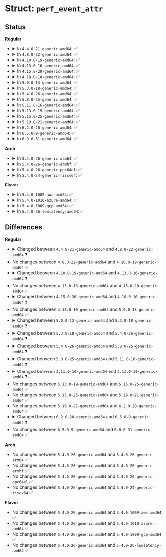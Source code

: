 # Struct: <code>perf_event_attr</code>

## Status
<b>Regular</b>
<ul>
<li>
<details>
<summary>In <code>4.4.0-21-generic-amd64</code>: ✅</summary>

```c
struct perf_event_attr {
    __u32 type;
    __u32 size;
    __u64 config;
    __u64 sample_period;
    __u64 sample_freq;
    __u64 sample_type;
    __u64 read_format;
    __u64 disabled;
    __u64 inherit;
    __u64 pinned;
    __u64 exclusive;
    __u64 exclude_user;
    __u64 exclude_kernel;
    __u64 exclude_hv;
    __u64 exclude_idle;
    __u64 mmap;
    __u64 comm;
    __u64 freq;
    __u64 inherit_stat;
    __u64 enable_on_exec;
    __u64 task;
    __u64 watermark;
    __u64 precise_ip;
    __u64 mmap_data;
    __u64 sample_id_all;
    __u64 exclude_host;
    __u64 exclude_guest;
    __u64 exclude_callchain_kernel;
    __u64 exclude_callchain_user;
    __u64 mmap2;
    __u64 comm_exec;
    __u64 use_clockid;
    __u64 context_switch;
    __u64 __reserved_1;
    __u32 wakeup_events;
    __u32 wakeup_watermark;
    __u32 bp_type;
    __u64 bp_addr;
    __u64 config1;
    __u64 bp_len;
    __u64 config2;
    __u64 branch_sample_type;
    __u64 sample_regs_user;
    __u32 sample_stack_user;
    __s32 clockid;
    __u64 sample_regs_intr;
    __u32 aux_watermark;
    __u32 __reserved_2;
}
```
</details>
</li>
<li>
<details>
<summary>In <code>4.8.0-22-generic-amd64</code>: ✅</summary>

```c
struct perf_event_attr {
    __u32 type;
    __u32 size;
    __u64 config;
    __u64 sample_period;
    __u64 sample_freq;
    __u64 sample_type;
    __u64 read_format;
    __u64 disabled;
    __u64 inherit;
    __u64 pinned;
    __u64 exclusive;
    __u64 exclude_user;
    __u64 exclude_kernel;
    __u64 exclude_hv;
    __u64 exclude_idle;
    __u64 mmap;
    __u64 comm;
    __u64 freq;
    __u64 inherit_stat;
    __u64 enable_on_exec;
    __u64 task;
    __u64 watermark;
    __u64 precise_ip;
    __u64 mmap_data;
    __u64 sample_id_all;
    __u64 exclude_host;
    __u64 exclude_guest;
    __u64 exclude_callchain_kernel;
    __u64 exclude_callchain_user;
    __u64 mmap2;
    __u64 comm_exec;
    __u64 use_clockid;
    __u64 context_switch;
    __u64 write_backward;
    __u64 __reserved_1;
    __u32 wakeup_events;
    __u32 wakeup_watermark;
    __u32 bp_type;
    __u64 bp_addr;
    __u64 config1;
    __u64 bp_len;
    __u64 config2;
    __u64 branch_sample_type;
    __u64 sample_regs_user;
    __u32 sample_stack_user;
    __s32 clockid;
    __u64 sample_regs_intr;
    __u32 aux_watermark;
    __u16 sample_max_stack;
    __u16 __reserved_2;
}
```
</details>
</li>
<li>
<details>
<summary>In <code>4.10.0-19-generic-amd64</code>: ✅</summary>

```c
struct perf_event_attr {
    __u32 type;
    __u32 size;
    __u64 config;
    __u64 sample_period;
    __u64 sample_freq;
    __u64 sample_type;
    __u64 read_format;
    __u64 disabled;
    __u64 inherit;
    __u64 pinned;
    __u64 exclusive;
    __u64 exclude_user;
    __u64 exclude_kernel;
    __u64 exclude_hv;
    __u64 exclude_idle;
    __u64 mmap;
    __u64 comm;
    __u64 freq;
    __u64 inherit_stat;
    __u64 enable_on_exec;
    __u64 task;
    __u64 watermark;
    __u64 precise_ip;
    __u64 mmap_data;
    __u64 sample_id_all;
    __u64 exclude_host;
    __u64 exclude_guest;
    __u64 exclude_callchain_kernel;
    __u64 exclude_callchain_user;
    __u64 mmap2;
    __u64 comm_exec;
    __u64 use_clockid;
    __u64 context_switch;
    __u64 write_backward;
    __u64 __reserved_1;
    __u32 wakeup_events;
    __u32 wakeup_watermark;
    __u32 bp_type;
    __u64 bp_addr;
    __u64 config1;
    __u64 bp_len;
    __u64 config2;
    __u64 branch_sample_type;
    __u64 sample_regs_user;
    __u32 sample_stack_user;
    __s32 clockid;
    __u64 sample_regs_intr;
    __u32 aux_watermark;
    __u16 sample_max_stack;
    __u16 __reserved_2;
}
```
</details>
</li>
<li>
<details>
<summary>In <code>4.13.0-16-generic-amd64</code>: ✅</summary>

```c
struct perf_event_attr {
    __u32 type;
    __u32 size;
    __u64 config;
    __u64 sample_period;
    __u64 sample_freq;
    __u64 sample_type;
    __u64 read_format;
    __u64 disabled;
    __u64 inherit;
    __u64 pinned;
    __u64 exclusive;
    __u64 exclude_user;
    __u64 exclude_kernel;
    __u64 exclude_hv;
    __u64 exclude_idle;
    __u64 mmap;
    __u64 comm;
    __u64 freq;
    __u64 inherit_stat;
    __u64 enable_on_exec;
    __u64 task;
    __u64 watermark;
    __u64 precise_ip;
    __u64 mmap_data;
    __u64 sample_id_all;
    __u64 exclude_host;
    __u64 exclude_guest;
    __u64 exclude_callchain_kernel;
    __u64 exclude_callchain_user;
    __u64 mmap2;
    __u64 comm_exec;
    __u64 use_clockid;
    __u64 context_switch;
    __u64 write_backward;
    __u64 namespaces;
    __u64 __reserved_1;
    __u32 wakeup_events;
    __u32 wakeup_watermark;
    __u32 bp_type;
    __u64 bp_addr;
    __u64 config1;
    __u64 bp_len;
    __u64 config2;
    __u64 branch_sample_type;
    __u64 sample_regs_user;
    __u32 sample_stack_user;
    __s32 clockid;
    __u64 sample_regs_intr;
    __u32 aux_watermark;
    __u16 sample_max_stack;
    __u16 __reserved_2;
}
```
</details>
</li>
<li>
<details>
<summary>In <code>4.15.0-20-generic-amd64</code>: ✅</summary>

```c
struct perf_event_attr {
    __u32 type;
    __u32 size;
    __u64 config;
    __u64 sample_period;
    __u64 sample_freq;
    __u64 sample_type;
    __u64 read_format;
    __u64 disabled;
    __u64 inherit;
    __u64 pinned;
    __u64 exclusive;
    __u64 exclude_user;
    __u64 exclude_kernel;
    __u64 exclude_hv;
    __u64 exclude_idle;
    __u64 mmap;
    __u64 comm;
    __u64 freq;
    __u64 inherit_stat;
    __u64 enable_on_exec;
    __u64 task;
    __u64 watermark;
    __u64 precise_ip;
    __u64 mmap_data;
    __u64 sample_id_all;
    __u64 exclude_host;
    __u64 exclude_guest;
    __u64 exclude_callchain_kernel;
    __u64 exclude_callchain_user;
    __u64 mmap2;
    __u64 comm_exec;
    __u64 use_clockid;
    __u64 context_switch;
    __u64 write_backward;
    __u64 namespaces;
    __u64 __reserved_1;
    __u32 wakeup_events;
    __u32 wakeup_watermark;
    __u32 bp_type;
    __u64 bp_addr;
    __u64 config1;
    __u64 bp_len;
    __u64 config2;
    __u64 branch_sample_type;
    __u64 sample_regs_user;
    __u32 sample_stack_user;
    __s32 clockid;
    __u64 sample_regs_intr;
    __u32 aux_watermark;
    __u16 sample_max_stack;
    __u16 __reserved_2;
}
```
</details>
</li>
<li>
<details>
<summary>In <code>4.18.0-10-generic-amd64</code>: ✅</summary>

```c
struct perf_event_attr {
    __u32 type;
    __u32 size;
    __u64 config;
    __u64 sample_period;
    __u64 sample_freq;
    __u64 sample_type;
    __u64 read_format;
    __u64 disabled;
    __u64 inherit;
    __u64 pinned;
    __u64 exclusive;
    __u64 exclude_user;
    __u64 exclude_kernel;
    __u64 exclude_hv;
    __u64 exclude_idle;
    __u64 mmap;
    __u64 comm;
    __u64 freq;
    __u64 inherit_stat;
    __u64 enable_on_exec;
    __u64 task;
    __u64 watermark;
    __u64 precise_ip;
    __u64 mmap_data;
    __u64 sample_id_all;
    __u64 exclude_host;
    __u64 exclude_guest;
    __u64 exclude_callchain_kernel;
    __u64 exclude_callchain_user;
    __u64 mmap2;
    __u64 comm_exec;
    __u64 use_clockid;
    __u64 context_switch;
    __u64 write_backward;
    __u64 namespaces;
    __u64 __reserved_1;
    __u32 wakeup_events;
    __u32 wakeup_watermark;
    __u32 bp_type;
    __u64 bp_addr;
    __u64 kprobe_func;
    __u64 uprobe_path;
    __u64 config1;
    __u64 bp_len;
    __u64 kprobe_addr;
    __u64 probe_offset;
    __u64 config2;
    __u64 branch_sample_type;
    __u64 sample_regs_user;
    __u32 sample_stack_user;
    __s32 clockid;
    __u64 sample_regs_intr;
    __u32 aux_watermark;
    __u16 sample_max_stack;
    __u16 __reserved_2;
}
```
</details>
</li>
<li>
<details>
<summary>In <code>5.0.0-13-generic-amd64</code>: ✅</summary>

```c
struct perf_event_attr {
    __u32 type;
    __u32 size;
    __u64 config;
    __u64 sample_period;
    __u64 sample_freq;
    __u64 sample_type;
    __u64 read_format;
    __u64 disabled;
    __u64 inherit;
    __u64 pinned;
    __u64 exclusive;
    __u64 exclude_user;
    __u64 exclude_kernel;
    __u64 exclude_hv;
    __u64 exclude_idle;
    __u64 mmap;
    __u64 comm;
    __u64 freq;
    __u64 inherit_stat;
    __u64 enable_on_exec;
    __u64 task;
    __u64 watermark;
    __u64 precise_ip;
    __u64 mmap_data;
    __u64 sample_id_all;
    __u64 exclude_host;
    __u64 exclude_guest;
    __u64 exclude_callchain_kernel;
    __u64 exclude_callchain_user;
    __u64 mmap2;
    __u64 comm_exec;
    __u64 use_clockid;
    __u64 context_switch;
    __u64 write_backward;
    __u64 namespaces;
    __u64 __reserved_1;
    __u32 wakeup_events;
    __u32 wakeup_watermark;
    __u32 bp_type;
    __u64 bp_addr;
    __u64 kprobe_func;
    __u64 uprobe_path;
    __u64 config1;
    __u64 bp_len;
    __u64 kprobe_addr;
    __u64 probe_offset;
    __u64 config2;
    __u64 branch_sample_type;
    __u64 sample_regs_user;
    __u32 sample_stack_user;
    __s32 clockid;
    __u64 sample_regs_intr;
    __u32 aux_watermark;
    __u16 sample_max_stack;
    __u16 __reserved_2;
}
```
</details>
</li>
<li>
<details>
<summary>In <code>5.3.0-18-generic-amd64</code>: ✅</summary>

```c
struct perf_event_attr {
    __u32 type;
    __u32 size;
    __u64 config;
    __u64 sample_period;
    __u64 sample_freq;
    __u64 sample_type;
    __u64 read_format;
    __u64 disabled;
    __u64 inherit;
    __u64 pinned;
    __u64 exclusive;
    __u64 exclude_user;
    __u64 exclude_kernel;
    __u64 exclude_hv;
    __u64 exclude_idle;
    __u64 mmap;
    __u64 comm;
    __u64 freq;
    __u64 inherit_stat;
    __u64 enable_on_exec;
    __u64 task;
    __u64 watermark;
    __u64 precise_ip;
    __u64 mmap_data;
    __u64 sample_id_all;
    __u64 exclude_host;
    __u64 exclude_guest;
    __u64 exclude_callchain_kernel;
    __u64 exclude_callchain_user;
    __u64 mmap2;
    __u64 comm_exec;
    __u64 use_clockid;
    __u64 context_switch;
    __u64 write_backward;
    __u64 namespaces;
    __u64 ksymbol;
    __u64 bpf_event;
    __u64 __reserved_1;
    __u32 wakeup_events;
    __u32 wakeup_watermark;
    __u32 bp_type;
    __u64 bp_addr;
    __u64 kprobe_func;
    __u64 uprobe_path;
    __u64 config1;
    __u64 bp_len;
    __u64 kprobe_addr;
    __u64 probe_offset;
    __u64 config2;
    __u64 branch_sample_type;
    __u64 sample_regs_user;
    __u32 sample_stack_user;
    __s32 clockid;
    __u64 sample_regs_intr;
    __u32 aux_watermark;
    __u16 sample_max_stack;
    __u16 __reserved_2;
}
```
</details>
</li>
<li>
<details>
<summary>In <code>5.4.0-26-generic-amd64</code>: ✅</summary>

```c
struct perf_event_attr {
    __u32 type;
    __u32 size;
    __u64 config;
    __u64 sample_period;
    __u64 sample_freq;
    __u64 sample_type;
    __u64 read_format;
    __u64 disabled;
    __u64 inherit;
    __u64 pinned;
    __u64 exclusive;
    __u64 exclude_user;
    __u64 exclude_kernel;
    __u64 exclude_hv;
    __u64 exclude_idle;
    __u64 mmap;
    __u64 comm;
    __u64 freq;
    __u64 inherit_stat;
    __u64 enable_on_exec;
    __u64 task;
    __u64 watermark;
    __u64 precise_ip;
    __u64 mmap_data;
    __u64 sample_id_all;
    __u64 exclude_host;
    __u64 exclude_guest;
    __u64 exclude_callchain_kernel;
    __u64 exclude_callchain_user;
    __u64 mmap2;
    __u64 comm_exec;
    __u64 use_clockid;
    __u64 context_switch;
    __u64 write_backward;
    __u64 namespaces;
    __u64 ksymbol;
    __u64 bpf_event;
    __u64 aux_output;
    __u64 __reserved_1;
    __u32 wakeup_events;
    __u32 wakeup_watermark;
    __u32 bp_type;
    __u64 bp_addr;
    __u64 kprobe_func;
    __u64 uprobe_path;
    __u64 config1;
    __u64 bp_len;
    __u64 kprobe_addr;
    __u64 probe_offset;
    __u64 config2;
    __u64 branch_sample_type;
    __u64 sample_regs_user;
    __u32 sample_stack_user;
    __s32 clockid;
    __u64 sample_regs_intr;
    __u32 aux_watermark;
    __u16 sample_max_stack;
    __u16 __reserved_2;
}
```
</details>
</li>
<li>
<details>
<summary>In <code>5.8.0-25-generic-amd64</code>: ✅</summary>

```c
struct perf_event_attr {
    __u32 type;
    __u32 size;
    __u64 config;
    __u64 sample_period;
    __u64 sample_freq;
    __u64 sample_type;
    __u64 read_format;
    __u64 disabled;
    __u64 inherit;
    __u64 pinned;
    __u64 exclusive;
    __u64 exclude_user;
    __u64 exclude_kernel;
    __u64 exclude_hv;
    __u64 exclude_idle;
    __u64 mmap;
    __u64 comm;
    __u64 freq;
    __u64 inherit_stat;
    __u64 enable_on_exec;
    __u64 task;
    __u64 watermark;
    __u64 precise_ip;
    __u64 mmap_data;
    __u64 sample_id_all;
    __u64 exclude_host;
    __u64 exclude_guest;
    __u64 exclude_callchain_kernel;
    __u64 exclude_callchain_user;
    __u64 mmap2;
    __u64 comm_exec;
    __u64 use_clockid;
    __u64 context_switch;
    __u64 write_backward;
    __u64 namespaces;
    __u64 ksymbol;
    __u64 bpf_event;
    __u64 aux_output;
    __u64 cgroup;
    __u64 __reserved_1;
    __u32 wakeup_events;
    __u32 wakeup_watermark;
    __u32 bp_type;
    __u64 bp_addr;
    __u64 kprobe_func;
    __u64 uprobe_path;
    __u64 config1;
    __u64 bp_len;
    __u64 kprobe_addr;
    __u64 probe_offset;
    __u64 config2;
    __u64 branch_sample_type;
    __u64 sample_regs_user;
    __u32 sample_stack_user;
    __s32 clockid;
    __u64 sample_regs_intr;
    __u32 aux_watermark;
    __u16 sample_max_stack;
    __u16 __reserved_2;
    __u32 aux_sample_size;
    __u32 __reserved_3;
}
```
</details>
</li>
<li>
<details>
<summary>In <code>5.11.0-16-generic-amd64</code>: ✅</summary>

```c
struct perf_event_attr {
    __u32 type;
    __u32 size;
    __u64 config;
    __u64 sample_period;
    __u64 sample_freq;
    __u64 sample_type;
    __u64 read_format;
    __u64 disabled;
    __u64 inherit;
    __u64 pinned;
    __u64 exclusive;
    __u64 exclude_user;
    __u64 exclude_kernel;
    __u64 exclude_hv;
    __u64 exclude_idle;
    __u64 mmap;
    __u64 comm;
    __u64 freq;
    __u64 inherit_stat;
    __u64 enable_on_exec;
    __u64 task;
    __u64 watermark;
    __u64 precise_ip;
    __u64 mmap_data;
    __u64 sample_id_all;
    __u64 exclude_host;
    __u64 exclude_guest;
    __u64 exclude_callchain_kernel;
    __u64 exclude_callchain_user;
    __u64 mmap2;
    __u64 comm_exec;
    __u64 use_clockid;
    __u64 context_switch;
    __u64 write_backward;
    __u64 namespaces;
    __u64 ksymbol;
    __u64 bpf_event;
    __u64 aux_output;
    __u64 cgroup;
    __u64 text_poke;
    __u64 __reserved_1;
    __u32 wakeup_events;
    __u32 wakeup_watermark;
    __u32 bp_type;
    __u64 bp_addr;
    __u64 kprobe_func;
    __u64 uprobe_path;
    __u64 config1;
    __u64 bp_len;
    __u64 kprobe_addr;
    __u64 probe_offset;
    __u64 config2;
    __u64 branch_sample_type;
    __u64 sample_regs_user;
    __u32 sample_stack_user;
    __s32 clockid;
    __u64 sample_regs_intr;
    __u32 aux_watermark;
    __u16 sample_max_stack;
    __u16 __reserved_2;
    __u32 aux_sample_size;
    __u32 __reserved_3;
}
```
</details>
</li>
<li>
<details>
<summary>In <code>5.13.0-19-generic-amd64</code>: ✅</summary>

```c
struct perf_event_attr {
    __u32 type;
    __u32 size;
    __u64 config;
    __u64 sample_period;
    __u64 sample_freq;
    __u64 sample_type;
    __u64 read_format;
    __u64 disabled;
    __u64 inherit;
    __u64 pinned;
    __u64 exclusive;
    __u64 exclude_user;
    __u64 exclude_kernel;
    __u64 exclude_hv;
    __u64 exclude_idle;
    __u64 mmap;
    __u64 comm;
    __u64 freq;
    __u64 inherit_stat;
    __u64 enable_on_exec;
    __u64 task;
    __u64 watermark;
    __u64 precise_ip;
    __u64 mmap_data;
    __u64 sample_id_all;
    __u64 exclude_host;
    __u64 exclude_guest;
    __u64 exclude_callchain_kernel;
    __u64 exclude_callchain_user;
    __u64 mmap2;
    __u64 comm_exec;
    __u64 use_clockid;
    __u64 context_switch;
    __u64 write_backward;
    __u64 namespaces;
    __u64 ksymbol;
    __u64 bpf_event;
    __u64 aux_output;
    __u64 cgroup;
    __u64 text_poke;
    __u64 build_id;
    __u64 inherit_thread;
    __u64 remove_on_exec;
    __u64 sigtrap;
    __u64 __reserved_1;
    __u32 wakeup_events;
    __u32 wakeup_watermark;
    __u32 bp_type;
    __u64 bp_addr;
    __u64 kprobe_func;
    __u64 uprobe_path;
    __u64 config1;
    __u64 bp_len;
    __u64 kprobe_addr;
    __u64 probe_offset;
    __u64 config2;
    __u64 branch_sample_type;
    __u64 sample_regs_user;
    __u32 sample_stack_user;
    __s32 clockid;
    __u64 sample_regs_intr;
    __u32 aux_watermark;
    __u16 sample_max_stack;
    __u16 __reserved_2;
    __u32 aux_sample_size;
    __u32 __reserved_3;
    __u64 sig_data;
}
```
</details>
</li>
<li>
<details>
<summary>In <code>5.15.0-25-generic-amd64</code>: ✅</summary>

```c
struct perf_event_attr {
    __u32 type;
    __u32 size;
    __u64 config;
    __u64 sample_period;
    __u64 sample_freq;
    __u64 sample_type;
    __u64 read_format;
    __u64 disabled;
    __u64 inherit;
    __u64 pinned;
    __u64 exclusive;
    __u64 exclude_user;
    __u64 exclude_kernel;
    __u64 exclude_hv;
    __u64 exclude_idle;
    __u64 mmap;
    __u64 comm;
    __u64 freq;
    __u64 inherit_stat;
    __u64 enable_on_exec;
    __u64 task;
    __u64 watermark;
    __u64 precise_ip;
    __u64 mmap_data;
    __u64 sample_id_all;
    __u64 exclude_host;
    __u64 exclude_guest;
    __u64 exclude_callchain_kernel;
    __u64 exclude_callchain_user;
    __u64 mmap2;
    __u64 comm_exec;
    __u64 use_clockid;
    __u64 context_switch;
    __u64 write_backward;
    __u64 namespaces;
    __u64 ksymbol;
    __u64 bpf_event;
    __u64 aux_output;
    __u64 cgroup;
    __u64 text_poke;
    __u64 build_id;
    __u64 inherit_thread;
    __u64 remove_on_exec;
    __u64 sigtrap;
    __u64 __reserved_1;
    __u32 wakeup_events;
    __u32 wakeup_watermark;
    __u32 bp_type;
    __u64 bp_addr;
    __u64 kprobe_func;
    __u64 uprobe_path;
    __u64 config1;
    __u64 bp_len;
    __u64 kprobe_addr;
    __u64 probe_offset;
    __u64 config2;
    __u64 branch_sample_type;
    __u64 sample_regs_user;
    __u32 sample_stack_user;
    __s32 clockid;
    __u64 sample_regs_intr;
    __u32 aux_watermark;
    __u16 sample_max_stack;
    __u16 __reserved_2;
    __u32 aux_sample_size;
    __u32 __reserved_3;
    __u64 sig_data;
}
```
</details>
</li>
<li>
<details>
<summary>In <code>5.19.0-21-generic-amd64</code>: ✅</summary>

```c
struct perf_event_attr {
    __u32 type;
    __u32 size;
    __u64 config;
    __u64 sample_period;
    __u64 sample_freq;
    __u64 sample_type;
    __u64 read_format;
    __u64 disabled;
    __u64 inherit;
    __u64 pinned;
    __u64 exclusive;
    __u64 exclude_user;
    __u64 exclude_kernel;
    __u64 exclude_hv;
    __u64 exclude_idle;
    __u64 mmap;
    __u64 comm;
    __u64 freq;
    __u64 inherit_stat;
    __u64 enable_on_exec;
    __u64 task;
    __u64 watermark;
    __u64 precise_ip;
    __u64 mmap_data;
    __u64 sample_id_all;
    __u64 exclude_host;
    __u64 exclude_guest;
    __u64 exclude_callchain_kernel;
    __u64 exclude_callchain_user;
    __u64 mmap2;
    __u64 comm_exec;
    __u64 use_clockid;
    __u64 context_switch;
    __u64 write_backward;
    __u64 namespaces;
    __u64 ksymbol;
    __u64 bpf_event;
    __u64 aux_output;
    __u64 cgroup;
    __u64 text_poke;
    __u64 build_id;
    __u64 inherit_thread;
    __u64 remove_on_exec;
    __u64 sigtrap;
    __u64 __reserved_1;
    __u32 wakeup_events;
    __u32 wakeup_watermark;
    __u32 bp_type;
    __u64 bp_addr;
    __u64 kprobe_func;
    __u64 uprobe_path;
    __u64 config1;
    __u64 bp_len;
    __u64 kprobe_addr;
    __u64 probe_offset;
    __u64 config2;
    __u64 branch_sample_type;
    __u64 sample_regs_user;
    __u32 sample_stack_user;
    __s32 clockid;
    __u64 sample_regs_intr;
    __u32 aux_watermark;
    __u16 sample_max_stack;
    __u16 __reserved_2;
    __u32 aux_sample_size;
    __u32 __reserved_3;
    __u64 sig_data;
}
```
</details>
</li>
<li>
<details>
<summary>In <code>6.2.0-20-generic-amd64</code>: ✅</summary>

```c
struct perf_event_attr {
    __u32 type;
    __u32 size;
    __u64 config;
    __u64 sample_period;
    __u64 sample_freq;
    __u64 sample_type;
    __u64 read_format;
    __u64 disabled;
    __u64 inherit;
    __u64 pinned;
    __u64 exclusive;
    __u64 exclude_user;
    __u64 exclude_kernel;
    __u64 exclude_hv;
    __u64 exclude_idle;
    __u64 mmap;
    __u64 comm;
    __u64 freq;
    __u64 inherit_stat;
    __u64 enable_on_exec;
    __u64 task;
    __u64 watermark;
    __u64 precise_ip;
    __u64 mmap_data;
    __u64 sample_id_all;
    __u64 exclude_host;
    __u64 exclude_guest;
    __u64 exclude_callchain_kernel;
    __u64 exclude_callchain_user;
    __u64 mmap2;
    __u64 comm_exec;
    __u64 use_clockid;
    __u64 context_switch;
    __u64 write_backward;
    __u64 namespaces;
    __u64 ksymbol;
    __u64 bpf_event;
    __u64 aux_output;
    __u64 cgroup;
    __u64 text_poke;
    __u64 build_id;
    __u64 inherit_thread;
    __u64 remove_on_exec;
    __u64 sigtrap;
    __u64 __reserved_1;
    __u32 wakeup_events;
    __u32 wakeup_watermark;
    __u32 bp_type;
    __u64 bp_addr;
    __u64 kprobe_func;
    __u64 uprobe_path;
    __u64 config1;
    __u64 bp_len;
    __u64 kprobe_addr;
    __u64 probe_offset;
    __u64 config2;
    __u64 branch_sample_type;
    __u64 sample_regs_user;
    __u32 sample_stack_user;
    __s32 clockid;
    __u64 sample_regs_intr;
    __u32 aux_watermark;
    __u16 sample_max_stack;
    __u16 __reserved_2;
    __u32 aux_sample_size;
    __u32 __reserved_3;
    __u64 sig_data;
}
```
</details>
</li>
<li>
<details>
<summary>In <code>6.5.0-9-generic-amd64</code>: ✅</summary>

```c
struct perf_event_attr {
    __u32 type;
    __u32 size;
    __u64 config;
    __u64 sample_period;
    __u64 sample_freq;
    __u64 sample_type;
    __u64 read_format;
    __u64 disabled;
    __u64 inherit;
    __u64 pinned;
    __u64 exclusive;
    __u64 exclude_user;
    __u64 exclude_kernel;
    __u64 exclude_hv;
    __u64 exclude_idle;
    __u64 mmap;
    __u64 comm;
    __u64 freq;
    __u64 inherit_stat;
    __u64 enable_on_exec;
    __u64 task;
    __u64 watermark;
    __u64 precise_ip;
    __u64 mmap_data;
    __u64 sample_id_all;
    __u64 exclude_host;
    __u64 exclude_guest;
    __u64 exclude_callchain_kernel;
    __u64 exclude_callchain_user;
    __u64 mmap2;
    __u64 comm_exec;
    __u64 use_clockid;
    __u64 context_switch;
    __u64 write_backward;
    __u64 namespaces;
    __u64 ksymbol;
    __u64 bpf_event;
    __u64 aux_output;
    __u64 cgroup;
    __u64 text_poke;
    __u64 build_id;
    __u64 inherit_thread;
    __u64 remove_on_exec;
    __u64 sigtrap;
    __u64 __reserved_1;
    __u32 wakeup_events;
    __u32 wakeup_watermark;
    __u32 bp_type;
    __u64 bp_addr;
    __u64 kprobe_func;
    __u64 uprobe_path;
    __u64 config1;
    __u64 bp_len;
    __u64 kprobe_addr;
    __u64 probe_offset;
    __u64 config2;
    __u64 branch_sample_type;
    __u64 sample_regs_user;
    __u32 sample_stack_user;
    __s32 clockid;
    __u64 sample_regs_intr;
    __u32 aux_watermark;
    __u16 sample_max_stack;
    __u16 __reserved_2;
    __u32 aux_sample_size;
    __u32 __reserved_3;
    __u64 sig_data;
    __u64 config3;
}
```
</details>
</li>
<li>
<details>
<summary>In <code>6.8.0-31-generic-amd64</code>: ✅</summary>

```c
struct perf_event_attr {
    __u32 type;
    __u32 size;
    __u64 config;
    __u64 sample_period;
    __u64 sample_freq;
    __u64 sample_type;
    __u64 read_format;
    __u64 disabled;
    __u64 inherit;
    __u64 pinned;
    __u64 exclusive;
    __u64 exclude_user;
    __u64 exclude_kernel;
    __u64 exclude_hv;
    __u64 exclude_idle;
    __u64 mmap;
    __u64 comm;
    __u64 freq;
    __u64 inherit_stat;
    __u64 enable_on_exec;
    __u64 task;
    __u64 watermark;
    __u64 precise_ip;
    __u64 mmap_data;
    __u64 sample_id_all;
    __u64 exclude_host;
    __u64 exclude_guest;
    __u64 exclude_callchain_kernel;
    __u64 exclude_callchain_user;
    __u64 mmap2;
    __u64 comm_exec;
    __u64 use_clockid;
    __u64 context_switch;
    __u64 write_backward;
    __u64 namespaces;
    __u64 ksymbol;
    __u64 bpf_event;
    __u64 aux_output;
    __u64 cgroup;
    __u64 text_poke;
    __u64 build_id;
    __u64 inherit_thread;
    __u64 remove_on_exec;
    __u64 sigtrap;
    __u64 __reserved_1;
    __u32 wakeup_events;
    __u32 wakeup_watermark;
    __u32 bp_type;
    __u64 bp_addr;
    __u64 kprobe_func;
    __u64 uprobe_path;
    __u64 config1;
    __u64 bp_len;
    __u64 kprobe_addr;
    __u64 probe_offset;
    __u64 config2;
    __u64 branch_sample_type;
    __u64 sample_regs_user;
    __u32 sample_stack_user;
    __s32 clockid;
    __u64 sample_regs_intr;
    __u32 aux_watermark;
    __u16 sample_max_stack;
    __u16 __reserved_2;
    __u32 aux_sample_size;
    __u32 __reserved_3;
    __u64 sig_data;
    __u64 config3;
}
```
</details>
</li>
</ul>
<b>Arch</b>
<ul>
<li>
<details>
<summary>In <code>5.4.0-26-generic-arm64</code>: ✅</summary>

```c
struct perf_event_attr {
    __u32 type;
    __u32 size;
    __u64 config;
    __u64 sample_period;
    __u64 sample_freq;
    __u64 sample_type;
    __u64 read_format;
    __u64 disabled;
    __u64 inherit;
    __u64 pinned;
    __u64 exclusive;
    __u64 exclude_user;
    __u64 exclude_kernel;
    __u64 exclude_hv;
    __u64 exclude_idle;
    __u64 mmap;
    __u64 comm;
    __u64 freq;
    __u64 inherit_stat;
    __u64 enable_on_exec;
    __u64 task;
    __u64 watermark;
    __u64 precise_ip;
    __u64 mmap_data;
    __u64 sample_id_all;
    __u64 exclude_host;
    __u64 exclude_guest;
    __u64 exclude_callchain_kernel;
    __u64 exclude_callchain_user;
    __u64 mmap2;
    __u64 comm_exec;
    __u64 use_clockid;
    __u64 context_switch;
    __u64 write_backward;
    __u64 namespaces;
    __u64 ksymbol;
    __u64 bpf_event;
    __u64 aux_output;
    __u64 __reserved_1;
    __u32 wakeup_events;
    __u32 wakeup_watermark;
    __u32 bp_type;
    __u64 bp_addr;
    __u64 kprobe_func;
    __u64 uprobe_path;
    __u64 config1;
    __u64 bp_len;
    __u64 kprobe_addr;
    __u64 probe_offset;
    __u64 config2;
    __u64 branch_sample_type;
    __u64 sample_regs_user;
    __u32 sample_stack_user;
    __s32 clockid;
    __u64 sample_regs_intr;
    __u32 aux_watermark;
    __u16 sample_max_stack;
    __u16 __reserved_2;
}
```
</details>
</li>
<li>
<details>
<summary>In <code>5.4.0-26-generic-armhf</code>: ✅</summary>

```c
struct perf_event_attr {
    __u32 type;
    __u32 size;
    __u64 config;
    __u64 sample_period;
    __u64 sample_freq;
    __u64 sample_type;
    __u64 read_format;
    __u64 disabled;
    __u64 inherit;
    __u64 pinned;
    __u64 exclusive;
    __u64 exclude_user;
    __u64 exclude_kernel;
    __u64 exclude_hv;
    __u64 exclude_idle;
    __u64 mmap;
    __u64 comm;
    __u64 freq;
    __u64 inherit_stat;
    __u64 enable_on_exec;
    __u64 task;
    __u64 watermark;
    __u64 precise_ip;
    __u64 mmap_data;
    __u64 sample_id_all;
    __u64 exclude_host;
    __u64 exclude_guest;
    __u64 exclude_callchain_kernel;
    __u64 exclude_callchain_user;
    __u64 mmap2;
    __u64 comm_exec;
    __u64 use_clockid;
    __u64 context_switch;
    __u64 write_backward;
    __u64 namespaces;
    __u64 ksymbol;
    __u64 bpf_event;
    __u64 aux_output;
    __u64 __reserved_1;
    __u32 wakeup_events;
    __u32 wakeup_watermark;
    __u32 bp_type;
    __u64 bp_addr;
    __u64 kprobe_func;
    __u64 uprobe_path;
    __u64 config1;
    __u64 bp_len;
    __u64 kprobe_addr;
    __u64 probe_offset;
    __u64 config2;
    __u64 branch_sample_type;
    __u64 sample_regs_user;
    __u32 sample_stack_user;
    __s32 clockid;
    __u64 sample_regs_intr;
    __u32 aux_watermark;
    __u16 sample_max_stack;
    __u16 __reserved_2;
}
```
</details>
</li>
<li>
<details>
<summary>In <code>5.4.0-26-generic-ppc64el</code>: ✅</summary>

```c
struct perf_event_attr {
    __u32 type;
    __u32 size;
    __u64 config;
    __u64 sample_period;
    __u64 sample_freq;
    __u64 sample_type;
    __u64 read_format;
    __u64 disabled;
    __u64 inherit;
    __u64 pinned;
    __u64 exclusive;
    __u64 exclude_user;
    __u64 exclude_kernel;
    __u64 exclude_hv;
    __u64 exclude_idle;
    __u64 mmap;
    __u64 comm;
    __u64 freq;
    __u64 inherit_stat;
    __u64 enable_on_exec;
    __u64 task;
    __u64 watermark;
    __u64 precise_ip;
    __u64 mmap_data;
    __u64 sample_id_all;
    __u64 exclude_host;
    __u64 exclude_guest;
    __u64 exclude_callchain_kernel;
    __u64 exclude_callchain_user;
    __u64 mmap2;
    __u64 comm_exec;
    __u64 use_clockid;
    __u64 context_switch;
    __u64 write_backward;
    __u64 namespaces;
    __u64 ksymbol;
    __u64 bpf_event;
    __u64 aux_output;
    __u64 __reserved_1;
    __u32 wakeup_events;
    __u32 wakeup_watermark;
    __u32 bp_type;
    __u64 bp_addr;
    __u64 kprobe_func;
    __u64 uprobe_path;
    __u64 config1;
    __u64 bp_len;
    __u64 kprobe_addr;
    __u64 probe_offset;
    __u64 config2;
    __u64 branch_sample_type;
    __u64 sample_regs_user;
    __u32 sample_stack_user;
    __s32 clockid;
    __u64 sample_regs_intr;
    __u32 aux_watermark;
    __u16 sample_max_stack;
    __u16 __reserved_2;
}
```
</details>
</li>
<li>
<details>
<summary>In <code>5.4.0-24-generic-riscv64</code>: ✅</summary>

```c
struct perf_event_attr {
    __u32 type;
    __u32 size;
    __u64 config;
    __u64 sample_period;
    __u64 sample_freq;
    __u64 sample_type;
    __u64 read_format;
    __u64 disabled;
    __u64 inherit;
    __u64 pinned;
    __u64 exclusive;
    __u64 exclude_user;
    __u64 exclude_kernel;
    __u64 exclude_hv;
    __u64 exclude_idle;
    __u64 mmap;
    __u64 comm;
    __u64 freq;
    __u64 inherit_stat;
    __u64 enable_on_exec;
    __u64 task;
    __u64 watermark;
    __u64 precise_ip;
    __u64 mmap_data;
    __u64 sample_id_all;
    __u64 exclude_host;
    __u64 exclude_guest;
    __u64 exclude_callchain_kernel;
    __u64 exclude_callchain_user;
    __u64 mmap2;
    __u64 comm_exec;
    __u64 use_clockid;
    __u64 context_switch;
    __u64 write_backward;
    __u64 namespaces;
    __u64 ksymbol;
    __u64 bpf_event;
    __u64 aux_output;
    __u64 __reserved_1;
    __u32 wakeup_events;
    __u32 wakeup_watermark;
    __u32 bp_type;
    __u64 bp_addr;
    __u64 kprobe_func;
    __u64 uprobe_path;
    __u64 config1;
    __u64 bp_len;
    __u64 kprobe_addr;
    __u64 probe_offset;
    __u64 config2;
    __u64 branch_sample_type;
    __u64 sample_regs_user;
    __u32 sample_stack_user;
    __s32 clockid;
    __u64 sample_regs_intr;
    __u32 aux_watermark;
    __u16 sample_max_stack;
    __u16 __reserved_2;
}
```
</details>
</li>
</ul>
<b>Flavor</b>
<ul>
<li>
<details>
<summary>In <code>5.4.0-1009-aws-amd64</code>: ✅</summary>

```c
struct perf_event_attr {
    __u32 type;
    __u32 size;
    __u64 config;
    __u64 sample_period;
    __u64 sample_freq;
    __u64 sample_type;
    __u64 read_format;
    __u64 disabled;
    __u64 inherit;
    __u64 pinned;
    __u64 exclusive;
    __u64 exclude_user;
    __u64 exclude_kernel;
    __u64 exclude_hv;
    __u64 exclude_idle;
    __u64 mmap;
    __u64 comm;
    __u64 freq;
    __u64 inherit_stat;
    __u64 enable_on_exec;
    __u64 task;
    __u64 watermark;
    __u64 precise_ip;
    __u64 mmap_data;
    __u64 sample_id_all;
    __u64 exclude_host;
    __u64 exclude_guest;
    __u64 exclude_callchain_kernel;
    __u64 exclude_callchain_user;
    __u64 mmap2;
    __u64 comm_exec;
    __u64 use_clockid;
    __u64 context_switch;
    __u64 write_backward;
    __u64 namespaces;
    __u64 ksymbol;
    __u64 bpf_event;
    __u64 aux_output;
    __u64 __reserved_1;
    __u32 wakeup_events;
    __u32 wakeup_watermark;
    __u32 bp_type;
    __u64 bp_addr;
    __u64 kprobe_func;
    __u64 uprobe_path;
    __u64 config1;
    __u64 bp_len;
    __u64 kprobe_addr;
    __u64 probe_offset;
    __u64 config2;
    __u64 branch_sample_type;
    __u64 sample_regs_user;
    __u32 sample_stack_user;
    __s32 clockid;
    __u64 sample_regs_intr;
    __u32 aux_watermark;
    __u16 sample_max_stack;
    __u16 __reserved_2;
}
```
</details>
</li>
<li>
<details>
<summary>In <code>5.4.0-1010-azure-amd64</code>: ✅</summary>

```c
struct perf_event_attr {
    __u32 type;
    __u32 size;
    __u64 config;
    __u64 sample_period;
    __u64 sample_freq;
    __u64 sample_type;
    __u64 read_format;
    __u64 disabled;
    __u64 inherit;
    __u64 pinned;
    __u64 exclusive;
    __u64 exclude_user;
    __u64 exclude_kernel;
    __u64 exclude_hv;
    __u64 exclude_idle;
    __u64 mmap;
    __u64 comm;
    __u64 freq;
    __u64 inherit_stat;
    __u64 enable_on_exec;
    __u64 task;
    __u64 watermark;
    __u64 precise_ip;
    __u64 mmap_data;
    __u64 sample_id_all;
    __u64 exclude_host;
    __u64 exclude_guest;
    __u64 exclude_callchain_kernel;
    __u64 exclude_callchain_user;
    __u64 mmap2;
    __u64 comm_exec;
    __u64 use_clockid;
    __u64 context_switch;
    __u64 write_backward;
    __u64 namespaces;
    __u64 ksymbol;
    __u64 bpf_event;
    __u64 aux_output;
    __u64 __reserved_1;
    __u32 wakeup_events;
    __u32 wakeup_watermark;
    __u32 bp_type;
    __u64 bp_addr;
    __u64 kprobe_func;
    __u64 uprobe_path;
    __u64 config1;
    __u64 bp_len;
    __u64 kprobe_addr;
    __u64 probe_offset;
    __u64 config2;
    __u64 branch_sample_type;
    __u64 sample_regs_user;
    __u32 sample_stack_user;
    __s32 clockid;
    __u64 sample_regs_intr;
    __u32 aux_watermark;
    __u16 sample_max_stack;
    __u16 __reserved_2;
}
```
</details>
</li>
<li>
<details>
<summary>In <code>5.4.0-1009-gcp-amd64</code>: ✅</summary>

```c
struct perf_event_attr {
    __u32 type;
    __u32 size;
    __u64 config;
    __u64 sample_period;
    __u64 sample_freq;
    __u64 sample_type;
    __u64 read_format;
    __u64 disabled;
    __u64 inherit;
    __u64 pinned;
    __u64 exclusive;
    __u64 exclude_user;
    __u64 exclude_kernel;
    __u64 exclude_hv;
    __u64 exclude_idle;
    __u64 mmap;
    __u64 comm;
    __u64 freq;
    __u64 inherit_stat;
    __u64 enable_on_exec;
    __u64 task;
    __u64 watermark;
    __u64 precise_ip;
    __u64 mmap_data;
    __u64 sample_id_all;
    __u64 exclude_host;
    __u64 exclude_guest;
    __u64 exclude_callchain_kernel;
    __u64 exclude_callchain_user;
    __u64 mmap2;
    __u64 comm_exec;
    __u64 use_clockid;
    __u64 context_switch;
    __u64 write_backward;
    __u64 namespaces;
    __u64 ksymbol;
    __u64 bpf_event;
    __u64 aux_output;
    __u64 __reserved_1;
    __u32 wakeup_events;
    __u32 wakeup_watermark;
    __u32 bp_type;
    __u64 bp_addr;
    __u64 kprobe_func;
    __u64 uprobe_path;
    __u64 config1;
    __u64 bp_len;
    __u64 kprobe_addr;
    __u64 probe_offset;
    __u64 config2;
    __u64 branch_sample_type;
    __u64 sample_regs_user;
    __u32 sample_stack_user;
    __s32 clockid;
    __u64 sample_regs_intr;
    __u32 aux_watermark;
    __u16 sample_max_stack;
    __u16 __reserved_2;
}
```
</details>
</li>
<li>
<details>
<summary>In <code>5.4.0-26-lowlatency-amd64</code>: ✅</summary>

```c
struct perf_event_attr {
    __u32 type;
    __u32 size;
    __u64 config;
    __u64 sample_period;
    __u64 sample_freq;
    __u64 sample_type;
    __u64 read_format;
    __u64 disabled;
    __u64 inherit;
    __u64 pinned;
    __u64 exclusive;
    __u64 exclude_user;
    __u64 exclude_kernel;
    __u64 exclude_hv;
    __u64 exclude_idle;
    __u64 mmap;
    __u64 comm;
    __u64 freq;
    __u64 inherit_stat;
    __u64 enable_on_exec;
    __u64 task;
    __u64 watermark;
    __u64 precise_ip;
    __u64 mmap_data;
    __u64 sample_id_all;
    __u64 exclude_host;
    __u64 exclude_guest;
    __u64 exclude_callchain_kernel;
    __u64 exclude_callchain_user;
    __u64 mmap2;
    __u64 comm_exec;
    __u64 use_clockid;
    __u64 context_switch;
    __u64 write_backward;
    __u64 namespaces;
    __u64 ksymbol;
    __u64 bpf_event;
    __u64 aux_output;
    __u64 __reserved_1;
    __u32 wakeup_events;
    __u32 wakeup_watermark;
    __u32 bp_type;
    __u64 bp_addr;
    __u64 kprobe_func;
    __u64 uprobe_path;
    __u64 config1;
    __u64 bp_len;
    __u64 kprobe_addr;
    __u64 probe_offset;
    __u64 config2;
    __u64 branch_sample_type;
    __u64 sample_regs_user;
    __u32 sample_stack_user;
    __s32 clockid;
    __u64 sample_regs_intr;
    __u32 aux_watermark;
    __u16 sample_max_stack;
    __u16 __reserved_2;
}
```
</details>
</li>
</ul>

## Differences
<b>Regular</b>
<ul>
<li>
<details>
<summary>Changed between <code>4.4.0-21-generic-amd64</code> and <code>4.8.0-22-generic-amd64</code> ❓</summary>
<ul>
<li>
<b>Field added. </b>
<code>__u64 write_backward</code>
</li>
<li>
<b>Field added. </b>
<code>__u16 sample_max_stack</code>
</li>
<li>
<b>Field type changed. </b>
<code>__u32 __reserved_2</code> ➡️ <code>__u16 __reserved_2</code>
</li>
</ul>
</details>
</li>
<li>
No changes between <code>4.8.0-22-generic-amd64</code> and <code>4.10.0-19-generic-amd64</code> ✅
</li>
<li>
<details>
<summary>Changed between <code>4.10.0-19-generic-amd64</code> and <code>4.13.0-16-generic-amd64</code> ❓</summary>
<ul>
<li>
<b>Field added. </b>
<code>__u64 namespaces</code>
</li>
</ul>
</details>
</li>
<li>
No changes between <code>4.13.0-16-generic-amd64</code> and <code>4.15.0-20-generic-amd64</code> ✅
</li>
<li>
<details>
<summary>Changed between <code>4.15.0-20-generic-amd64</code> and <code>4.18.0-10-generic-amd64</code> ❓</summary>
<ul>
<li>
<b>Field added. </b>
<code>__u64 kprobe_func</code>
</li>
<li>
<b>Field added. </b>
<code>__u64 uprobe_path</code>
</li>
<li>
<b>Field added. </b>
<code>__u64 kprobe_addr</code>
</li>
<li>
<b>Field added. </b>
<code>__u64 probe_offset</code>
</li>
</ul>
</details>
</li>
<li>
No changes between <code>4.18.0-10-generic-amd64</code> and <code>5.0.0-13-generic-amd64</code> ✅
</li>
<li>
<details>
<summary>Changed between <code>5.0.0-13-generic-amd64</code> and <code>5.3.0-18-generic-amd64</code> ❓</summary>
<ul>
<li>
<b>Field added. </b>
<code>__u64 ksymbol</code>
</li>
<li>
<b>Field added. </b>
<code>__u64 bpf_event</code>
</li>
</ul>
</details>
</li>
<li>
<details>
<summary>Changed between <code>5.3.0-18-generic-amd64</code> and <code>5.4.0-26-generic-amd64</code> ❓</summary>
<ul>
<li>
<b>Field added. </b>
<code>__u64 aux_output</code>
</li>
</ul>
</details>
</li>
<li>
<details>
<summary>Changed between <code>5.4.0-26-generic-amd64</code> and <code>5.8.0-25-generic-amd64</code> ❓</summary>
<ul>
<li>
<b>Field added. </b>
<code>__u64 cgroup</code>
</li>
<li>
<b>Field added. </b>
<code>__u32 aux_sample_size</code>
</li>
<li>
<b>Field added. </b>
<code>__u32 __reserved_3</code>
</li>
</ul>
</details>
</li>
<li>
<details>
<summary>Changed between <code>5.8.0-25-generic-amd64</code> and <code>5.11.0-16-generic-amd64</code> ❓</summary>
<ul>
<li>
<b>Field added. </b>
<code>__u64 text_poke</code>
</li>
</ul>
</details>
</li>
<li>
<details>
<summary>Changed between <code>5.11.0-16-generic-amd64</code> and <code>5.13.0-19-generic-amd64</code> ❓</summary>
<ul>
<li>
<b>Field added. </b>
<code>__u64 build_id</code>
</li>
<li>
<b>Field added. </b>
<code>__u64 inherit_thread</code>
</li>
<li>
<b>Field added. </b>
<code>__u64 remove_on_exec</code>
</li>
<li>
<b>Field added. </b>
<code>__u64 sigtrap</code>
</li>
<li>
<b>Field added. </b>
<code>__u64 sig_data</code>
</li>
</ul>
</details>
</li>
<li>
No changes between <code>5.13.0-19-generic-amd64</code> and <code>5.15.0-25-generic-amd64</code> ✅
</li>
<li>
No changes between <code>5.15.0-25-generic-amd64</code> and <code>5.19.0-21-generic-amd64</code> ✅
</li>
<li>
No changes between <code>5.19.0-21-generic-amd64</code> and <code>6.2.0-20-generic-amd64</code> ✅
</li>
<li>
<details>
<summary>Changed between <code>6.2.0-20-generic-amd64</code> and <code>6.5.0-9-generic-amd64</code> ❓</summary>
<ul>
<li>
<b>Field added. </b>
<code>__u64 config3</code>
</li>
</ul>
</details>
</li>
<li>
No changes between <code>6.5.0-9-generic-amd64</code> and <code>6.8.0-31-generic-amd64</code> ✅
</li>
</ul>
<b>Arch</b>
<ul>
<li>
No changes between <code>5.4.0-26-generic-amd64</code> and <code>5.4.0-26-generic-arm64</code> ✅
</li>
<li>
No changes between <code>5.4.0-26-generic-amd64</code> and <code>5.4.0-26-generic-armhf</code> ✅
</li>
<li>
No changes between <code>5.4.0-26-generic-amd64</code> and <code>5.4.0-26-generic-ppc64el</code> ✅
</li>
<li>
No changes between <code>5.4.0-26-generic-amd64</code> and <code>5.4.0-24-generic-riscv64</code> ✅
</li>
</ul>
<b>Flavor</b>
<ul>
<li>
No changes between <code>5.4.0-26-generic-amd64</code> and <code>5.4.0-1009-aws-amd64</code> ✅
</li>
<li>
No changes between <code>5.4.0-26-generic-amd64</code> and <code>5.4.0-1010-azure-amd64</code> ✅
</li>
<li>
No changes between <code>5.4.0-26-generic-amd64</code> and <code>5.4.0-1009-gcp-amd64</code> ✅
</li>
<li>
No changes between <code>5.4.0-26-generic-amd64</code> and <code>5.4.0-26-lowlatency-amd64</code> ✅
</li>
</ul>
